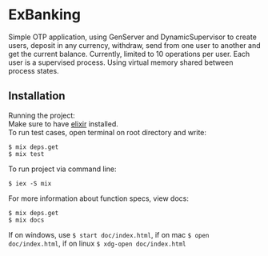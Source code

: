 # ExBanking

Simple OTP application, using GenServer and DynamicSupervisor to create users, 
deposit in any currency, withdraw, send from one user to another and get the current balance.
Currently, limited to 10 operations per user. Each user is a supervised process.
Using virtual memory shared between process states.
 

## Installation

Running the project:\
Make sure to have [elixir](https://elixir-lang.org) installed.\
To run test cases, open terminal on root directory and write:
```
$ mix deps.get
$ mix test
```
To run project via command line:
```
$ iex -S mix
```
For more information about function specs, view docs:
```
$ mix deps.get
$ mix docs
```
If on windows, use ``` $ start doc/index.html ```, if on mac ``` $ open doc/index.html ```, if on linux ``` $ xdg-open doc/index.html ```

